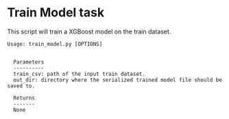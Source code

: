 # Train Model task

This script will train a XGBoost model on the train dataset.

```
Usage: train_model.py [OPTIONS]


  Parameters
  ----------
  train_csv: path of the input train dataset.
  out_dir: directory where the serialized trained model file should be saved to.

  Returns
  ------- 
  None

```

